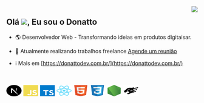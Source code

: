 <img align="right" height="590em" src="https://github.com/donattodev/donattodev/assets/130395087/093529e8-6652-4ccc-8ce5-ee9beb41dec0"/>

<h2 align="left">Olá <img src="https://raw.githubusercontent.com/kaueMarques/kaueMarques/master/hi.gif" height="30px">, Eu sou o Donatto</h2>

- 🌎  Desenvolvedor Web -  Transformando ideias em produtos digitaisar.

- 💼 Atualmente realizando trabalhos freelance [Agende um reunião](https://wa.me/message/EVND3KQTJJOTL1)

- ℹ️ Mais em [https://donattodev.com.br/](https://donattodev.com.br/)

<br>


<div style="display: inline_block"><br>
  <img align="center" alt="Donatto-Next" height="30" width="40" src="https://raw.githubusercontent.com/devicons/devicon/master/icons/nextjs/nextjs-original.svg">
  <img align="center" alt="Donatto-Js" height="30" width="40" src="https://raw.githubusercontent.com/devicons/devicon/master/icons/javascript/javascript-plain.svg">
  <img align="center" alt="Donatto-Ts" height="30" width="40" src="https://raw.githubusercontent.com/devicons/devicon/master/icons/typescript/typescript-plain.svg">
  <img align="center" alt="Donatto-React" height="30" width="40" src="https://raw.githubusercontent.com/devicons/devicon/master/icons/react/react-original.svg">
  <img align="center" alt="Donatto-HTML" height="30" width="40" src="https://raw.githubusercontent.com/devicons/devicon/master/icons/html5/html5-original.svg">
  <img align="center" alt="Donatto-CSS" height="30" width="40" src="https://raw.githubusercontent.com/devicons/devicon/master/icons/css3/css3-original.svg">
  <img align="center" alt="Donatto-Node" height="30" width="40" src="https://raw.githubusercontent.com/devicons/devicon/master/icons/nodejs/nodejs-original.svg">
  <img align="center" alt="Fastify" height="30" width="40" src="https://raw.githubusercontent.com/devicons/devicon/master/icons/fastify/fastify-original.svg">
</div>

